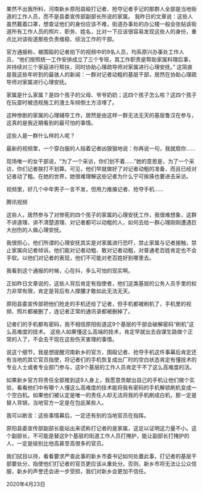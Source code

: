 果然不出我所料，河南新乡原阳县殴打记者、抢夺记者手记的那群人全部是当地街道的工作人员，而不是县委宣传部副部长所说的家属。 我昨日的文章说：这些人虽然戴着口罩，想查证他们的身份应该不难，街道办事处的办公楼一般会张贴该街道所有工作人员的照片、职务、姓名，比对一下应该很容易发现这些人的身份，重点比对该街道那些负责维稳、综治工作的干部。

官方通报称，被围殴的记者拍下的视频中的9名人员，均系原兴办事处工作人员，“他们按照统一工作安排成立了三个专班，其工作职责是帮助家属料理后事，并持续对三个家庭进行帮扶，同时协助心理疏导师对家属进行心理安抚。” 这简直是我这些年听到的最骇人的新闻：一群对记者动粗的基层干部，居然在协助心理疏导师对家属进行心理安抚。

家属是什么家属？是四个孩子的父母、爷爷奶奶；这四个孩子怎么啦？这四个孩子在玩耍时被违规施工的渣土车倾倒土方活埋了。

这种惨剧的家属的心理辅导工作，居然是由这样一群无法无天的基层鲁汉在参与，这真的是我近期看到的最可怕的事情。

这些人是一群什么样的人呢？

最新的视频里，一个穿白服的人指着记者凶狠狠地说：你再说一句，我就扇你……

现场唯一的女干部说，“为了一个采访，你们划不着……”她的意思是，为了一个采访，你们记者挨打不划算。可见，他们早就做好了对记者动粗的准备，而且已经对记者动了粗。在她的世界，她很难理解这些记者为什么宁可挨揍也要进去采访。

视频里，好几个中年男子一言不发，但用力推搡记者、抢夺手机……

腾讯视频

这些人，居然参与了对惨死的四个孩子的家属的心理安抚工作，我很难想象，这群不讲道理、讲不清楚道理、对记者都可以动粗的人，如何去给一群心理刚刚遭遇巨大创伤的人做心理安抚。

我很担心，他们所谓的心理安抚其实是对家属进行恐吓，禁止家属与记者接触，禁止家属向记者倾诉。他们能对记者动粗、敢对记者动粗，对普通老百姓肯定也不会手软。以他们对记者的表现，他们不可能对老百姓好到哪里去。

我看到这个通报的时候，心在抖，多么可怕的现实啊。

正如昨日文章说的，这些人背后肯定有指使者，他们这类基层的公务人员手里的权力非常有限，肯定是背后有人撑腰才敢如此无法无天。

原阳县委宣传部把他们抢走的手机还给了记者，但手机都被刷机了，手机里的视频、照片都被删了，连记者正常的通讯录都被删掉了。

记者们的手机都有密码，我不相信原阳街道这9个基层的干部会破解密码“刷机”这么高难度的技术。 这些人如果懂这么高端的技术，肯定早就出去自谋生路做个正常的人了，不会去干现在这些伤天害理的事情。

说这个细节，我是想提醒河南新乡的官方，围殴记者、抢夺手机这件事幕后肯定还有当地的其它官员指使，将记者们的手机恢复成出厂时的空白状态肯定有懂技术的专业人士或者专业部门参与，这9个基层的工作人员肯定干不了这么高难度的活。

如果新乡官方将责任全部推到这9人身上，我愿意贡献出自己的手机让他们做个实验，看看他们中有哪个人懂这么高难度的技术能将我有密码的手机解锁刷机变成一个空白机。如果他们被认定是唯一的责任人却无法将我的手机刷成白机，那一定是替人背锅，当地官方一定是在包庇某些人。

我可以断言：这些事情幕后，一定还有别的当地官员在指挥。

原阳县委宣传部副部长能站出来谎称打记者的是家属，这足以证明这力量不小。这个副部长，不可能是替这9个基层的街道工作人员打掩护，能让副部长打掩护的人，一定是级别比他高甚至高很多的官员。

我们拭目以待，看看要求严查此事的新乡市委书记如何处置此事，打记者的基层干部要处分，指使他们打记者的官员更应该从重处分。否则，新乡市将无法让公众信服，新乡的声誉还会进一步受损，我们对新乡会更加不信任。

2020年4月23日


